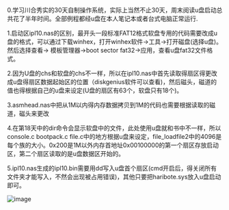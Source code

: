 0.学习川合秀实的30天自制操作系统，实际上当然不止30天，周末阅读u盘启动总共花了半年时间。全部例程都经u盘在本人笔记本或者台式电脑正常运行.

1.启动区ipl10.nas的区别，最开头一段标准FAT12格式软盘专用的代码需要改成u盘的格式，可以通过下载winhex，打开winhex软件->工具->打开磁盘(选择u盘)。然后选择查看->	模板管理器->boot sector fat32->应用，查看u盘fat32文件格式。

2.因为U盘的chs和软盘的chs不一样，所以在ipl10.nas中首先读取得扇区得更改成u盘得扇区数据起始区的位置（diskgenius软件可以查看)，然后磁头，磁道的值也得根据自己的u盘来设定(U盘的扇区有63个，软盘只有18个)。

3.asmhead.nas中把从1M以内得内存数据拷贝到1M的代码也需要根据读取的磁道，磁头来更改

4.在第18天中的dir命令会显示软盘中的文件，此处使用u盘就和书中不一样，所以console.c bootpack.c file.c中的地方根据u盘来设定，file_loadfile2中的4096是每个族的大小。0x200是1M以外内存首地址0x00100000的第一个扇区存放启动区，第二个扇区读取的是u盘数据区开始的。

5.ipl10.nas生成的ipl10.bin需要用dd写入u盘首个扇区(cmd开启后，得关闭所有文件夹才能写入，不然会出现被占用错误)，其他只要把haribote.sys放入u盘启动即可。

![image](https://github.com/PofeiShit/os/tree/master/day30/show.jpg)
